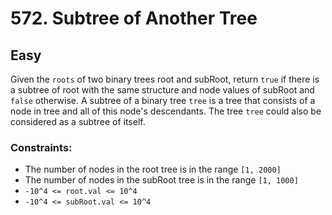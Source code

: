 # 572. Subtree of Another Tree

## Easy

Given the `roots` of two binary trees root and subRoot, return `true` if there is a subtree of root with the same
structure and node values of subRoot and `false` otherwise. A subtree of a binary tree `tree` is a tree that consists of
a node in tree and all of this node's descendants. The tree `tree` could also be considered as a subtree of itself.

### Constraints:

- The number of nodes in the root tree is in the range `[1, 2000]`
- The number of nodes in the subRoot tree is in the range `[1, 1000]`
- `-10^4 <= root.val <= 10^4`
- `-10^4 <= subRoot.val <= 10^4`
